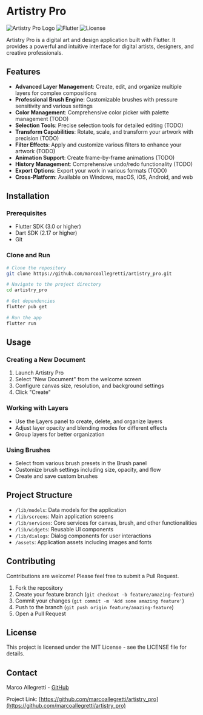 # Artistry Pro

![Artistry Pro Logo](https://img.shields.io/badge/Artistry-Pro-blue)
![Flutter](https://img.shields.io/badge/Flutter-3.0+-blue.svg)
![License](https://img.shields.io/badge/License-MIT-green.svg)

Artistry Pro is a digital art and design application built with Flutter. It provides a powerful and intuitive interface for digital artists, designers, and creative professionals.

## Features

- **Advanced Layer Management**: Create, edit, and organize multiple layers for complex compositions
- **Professional Brush Engine**: Customizable brushes with pressure sensitivity and various settings
- **Color Management**: Comprehensive color picker with palette management (TODO)
- **Selection Tools**: Precise selection tools for detailed editing (TODO)
- **Transform Capabilities**: Rotate, scale, and transform your artwork with precision (TODO)
- **Filter Effects**: Apply and customize various filters to enhance your artwork (TODO)
- **Animation Support**: Create frame-by-frame animations (TODO)
- **History Management**: Comprehensive undo/redo functionality (TODO)
- **Export Options**: Export your work in various formats (TODO)
- **Cross-Platform**: Available on Windows, macOS, iOS, Android, and web

## Installation

### Prerequisites

- Flutter SDK (3.0 or higher)
- Dart SDK (2.17 or higher)
- Git

### Clone and Run

```bash
# Clone the repository
git clone https://github.com/marcoallegretti/artistry_pro.git

# Navigate to the project directory
cd artistry_pro

# Get dependencies
flutter pub get

# Run the app
flutter run
```

## Usage

### Creating a New Document

1. Launch Artistry Pro
2. Select "New Document" from the welcome screen
3. Configure canvas size, resolution, and background settings
4. Click "Create"

### Working with Layers

- Use the Layers panel to create, delete, and organize layers
- Adjust layer opacity and blending modes for different effects
- Group layers for better organization

### Using Brushes

- Select from various brush presets in the Brush panel
- Customize brush settings including size, opacity, and flow
- Create and save custom brushes

## Project Structure

- `/lib/models`: Data models for the application
- `/lib/screens`: Main application screens
- `/lib/services`: Core services for canvas, brush, and other functionalities
- `/lib/widgets`: Reusable UI components
- `/lib/dialogs`: Dialog components for user interactions
- `/assets`: Application assets including images and fonts

## Contributing

Contributions are welcome! Please feel free to submit a Pull Request.

1. Fork the repository
2. Create your feature branch (`git checkout -b feature/amazing-feature`)
3. Commit your changes (`git commit -m 'Add some amazing feature'`)
4. Push to the branch (`git push origin feature/amazing-feature`)
5. Open a Pull Request

## License

This project is licensed under the MIT License - see the LICENSE file for details.


## Contact

Marco Allegretti - [GitHub](https://github.com/marcoallegretti)

Project Link: [https://github.com/marcoallegretti/artistry_pro](https://github.com/marcoallegretti/artistry_pro)
